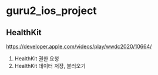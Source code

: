 # guru2_ios_project
## HealthKit
https://developer.apple.com/videos/play/wwdc2020/10664/

1. HealthKit 권한 요청
2. HealthKit 데이터 저장, 불러오기
